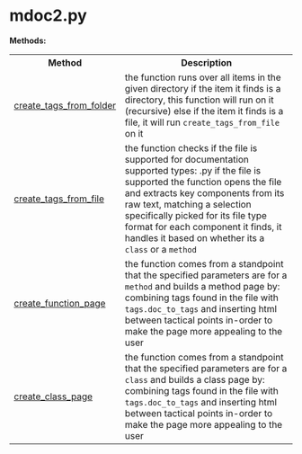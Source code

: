 <h1>mdoc2.py</h1><span><b>Methods:</b></span><table><tbody><tr><th>Method</th><th>Description</th></tr><tr><td><a href="create_tags_from_folder.md">create_tags_from_folder</a></td><td>the function runs over all items in the given directory
if the item it finds is a directory, this function will run on it (recursive)
else if the item it finds is a file, it will run <code>create_tags_from_file</code> on it</td></tr><tr><td><a href="create_tags_from_file.md">create_tags_from_file</a></td><td>the function checks if the file is supported for documentation
supported types: .py
if the file is supported the function opens the file and extracts key components from its raw text, matching a selection specifically picked for its file type format
for each component it finds, it handles it based on whether its a <code>class</code> or a <code>method</code></td></tr><tr><td><a href="create_function_page.md">create_function_page</a></td><td>the function comes from a standpoint that the specified parameters are for a <code>method</code> and builds a method page by:
combining tags found in the file with <code>tags.doc_to_tags</code> and inserting html between tactical points in-order to make the page more appealing to the user</td></tr><tr><td><a href="create_class_page.md">create_class_page</a></td><td>the function comes from a standpoint that the specified parameters are for a <code>class</code> and builds a class page by:
combining tags found in the file with <code>tags.doc_to_tags</code> and inserting html between tactical points in-order to make the page more appealing to the user</td></tr></tbody></table>

